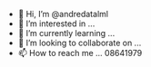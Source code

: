 - 👋 Hi, I’m @andredatalml
- 👀 I’m interested in ...
- 🌱 I’m currently learning ...
- 💞️ I’m looking to collaborate on ...
- 📫 How to reach me ...
08641979

<!---
andredatalml/andredatalml is a ✨ special ✨ repository because its `README.md` (this file) appears on your GitHub profile.
You can click the Preview link to take a look at your changes.
--->

